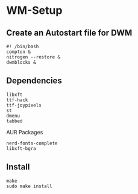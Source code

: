 # WM-Setup
## Create an Autostart file for DWM
```
#! /bin/bash 
compton &
nitrogen --restore &
dwmblocks &
```
## Dependencies
```
libxft
ttf-hack
ttf-joypixels
st
dmenu
tabbed
```
AUR Packages
```
nerd-fonts-complete
libxft-bgra
```
## Install
```
make
sudo make install
```
